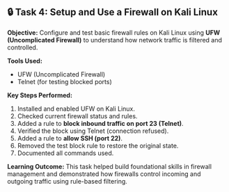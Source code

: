 ## 🔒 Task 4: Setup and Use a Firewall on Kali Linux

**Objective:**
Configure and test basic firewall rules on Kali Linux using **UFW (Uncomplicated Firewall)** to understand how network traffic is filtered and controlled.

**Tools Used:**

* UFW (Uncomplicated Firewall)
* Telnet (for testing blocked ports)

**Key Steps Performed:**

1. Installed and enabled UFW on Kali Linux.
2. Checked current firewall status and rules.
3. Added a rule to **block inbound traffic on port 23 (Telnet)**.
4. Verified the block using Telnet (connection refused).
5. Added a rule to **allow SSH (port 22)**.
6. Removed the test block rule to restore the original state.
7. Documented all commands used.

**Learning Outcome:**
This task helped build foundational skills in firewall management and demonstrated how firewalls control incoming and outgoing traffic using rule-based filtering.
